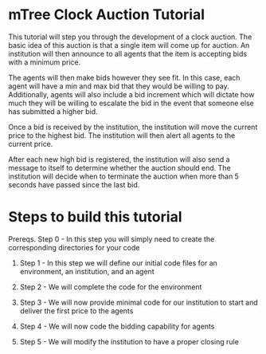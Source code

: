 # mTree Clock Auction Tutorial

This tutorial will step you through the development of a clock auction. The basic idea of this auction is that a single item will come up for auction. An institution will then announce to all agents that the item is accepting bids with a minimum price. 

The agents will then make bids however they see fit. In this case, each agent will have a min and max bid that they would be willing to pay. Additionally, agents will also include a bid increment which will dictate how much they will be willing to escalate the bid in the event that someone else has submitted a higher bid.

Once a bid is received by the institution, the institution will move the current price to the highest bid. The institution will then alert all agents to the current price. 

After each new high bid is registered, the institution will also send a message to itself to determine whether the auction should end. The institution will decide when to terminate the auction when more than 5 seconds have passed since the last bid.

# Steps to build this tutorial

Prereqs. Step 0 - In this step you will simply need to create the corresponding directories for your code

1. Step 1 - In this step we will define our initial code files for an environment, an institution, and an agent

2. Step 2 - We will complete the code for the environment

3. Step 3 - We will now provide minimal code for our institution to start and deliver the first price to the agents

4. Step 4 - We will now code the bidding capability for agents

5. Step 5 - We will modify the institution to have a proper closing rule